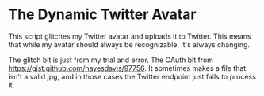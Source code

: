 The Dynamic Twitter Avatar
==========================

This script glitches my Twitter avatar and uploads it to Twitter. This means that while my avatar should always be recognizable, it's always changing.

The glitch bit is just from my trial and error. The OAuth bit from https://gist.github.com/hayesdavis/97756. It sometimes makes a file that isn't a valid jpg, and in those cases the Twitter endpoint just fails to process it. 

